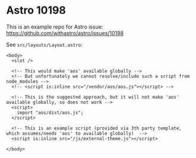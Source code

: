 # Astro 10198

This is an example repo for Astro issue: https://github.com/withastro/astro/issues/10198


See `src/layouts/Layout.astro`:

```
<body>
  <slot />

  <!-- This would make 'aos' available globally -->
  <!-- But unfortunately we cannot resolve/include such a script from node_modules -->
  <!-- <script is:inline src="/vendor/aos/aos.js"></script> -->

  <!-- This is the suggested approach, but it will not make 'aos' available globally, so does not work -->
  <script>
    import "aos/dist/aos.js";
  </script>

  <!-- This is an example script (provided via 3th party template, which assumes/needs 'aos' to available globally)  -->
  <script is:inline src="/js/external-theme.js"></script>

</body>
```

